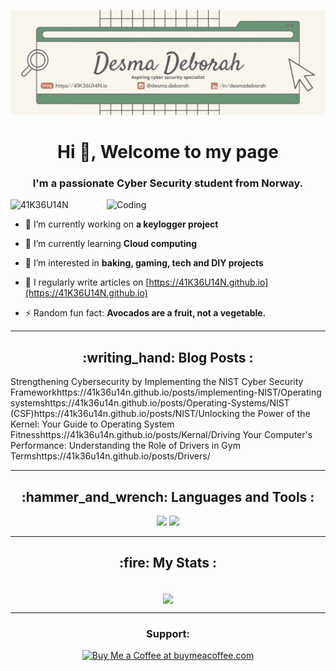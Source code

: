 [![MasterHead](https://github.com/41K36U14N/41K36U14N/blob/main/docs/Github%20banner.gif?alt=media&token=91c0c7b2-93c3-4029-b011-1a8703c5730d)](https://41K36U14N.io)

<h1 align="center">Hi 👋, Welcome to my page </h1>
<h3 align="center"> I'm a passionate Cyber Security student from Norway.</h3>
<img align="right" alt="Coding" src="https://media.giphy.com/media/v1.Y2lkPTc5MGI3NjExeG5panBsMHIzZ3NkczFuamZ2NGoxODEzbHptZzRrcWJwYzA3ZnBsOSZlcD12MV9pbnRlcm5hbF9naWZfYnlfaWQmY3Q9Zw/J3KCHKTEqkZuxAW6OQ/giphy.gif" width="350"/>

<p align="left"> <img src="https://komarev.com/ghpvc/?username=41K36U14N&label=Visitors&color=0e75b6&style=flat" alt="41K36U14N" /> </p>

- 🔭 I’m currently working on **a keylogger project**

- 🌱 I’m currently learning **Cloud computing**

- 👀 I’m interested in **baking, gaming, tech and DIY projects**

- 📝 I regularly write articles on [https://41K36U14N.github.io](https://41K36U14N.github.io)

- ⚡ Random fun fact: **Avocados are a fruit, not a vegetable.**

---

<h2 align="center">:writing_hand: Blog Posts :</h2>
<!-- BLOG-POST-LIST:START -->
<tr><td>Strengthening Cybersecurity by Implementing the NIST Cyber Security Framework</td><td>https://41k36u14n.github.io/posts/implementing-NIST/</td></tr><tr><td>Operating systems</td><td>https://41k36u14n.github.io/posts/Operating-Systems/</td></tr><tr><td>NIST &lpar;CSF&rpar;</td><td>https://41k36u14n.github.io/posts/NIST/</td></tr><tr><td>Unlocking the Power of the Kernel: Your Guide to Operating System Fitness</td><td>https://41k36u14n.github.io/posts/Kernal/</td></tr><tr><td>Driving Your Computer&#39;s Performance: Understanding the Role of Drivers in Gym Terms</td><td>https://41k36u14n.github.io/posts/Drivers/</td></tr>
<!-- BLOG-POST-LIST:END -->

---

</div> 
<h2 align="center">:hammer_and_wrench: Languages and Tools :</h2>
<div align="center">
    <img src="https://skillicons.dev/icons?i=linux,vscode,github,git" />
    <img src="https://skillicons.dev/icons?i=python,ubuntu,ruby,bash,powershell,azure,amazonwebservices,googlecloud,jekyll" /><br>
</div>

---

</div>
<h2 align="center">:fire: My Stats :</h2>
<div align=center>
  <br/>
  <img width=525 align="center" src="http://github-readme-streak-stats.herokuapp.com?user=41K36U14N&theme=dark&background=000000" />
</div>

  ---
  
</div>
<h3 align="center">Support:</h3>
<div align="center">
<a href='https://www.buymeacoffee.com/41k36u14n' target='_blank'><img height='64' style='border:0px;height:64px;' src='https://cdn.buymeacoffee.com/buttons/v2/default-yellow.png' border='0' alt='Buy Me a Coffee at buymeacoffee.com' /></a>
</div>

<br/>
<!---
41K36U14N/41K36U14N is a ✨ special ✨ repository because its `README.md` (this file) appears on your GitHub profile.
You can click the Preview link to take a look at your changes.
--->
